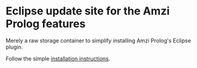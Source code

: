 # Eclipse update site for the Amzi Prolog features

Merely a raw storage container to simplify installing Amzi Prolog's Eclipse plugin.

Follow the simple [installation instructions](https://github.com/AmziLS/AmziProlog/blob/master/eclipse_plugin/README.md#install).
